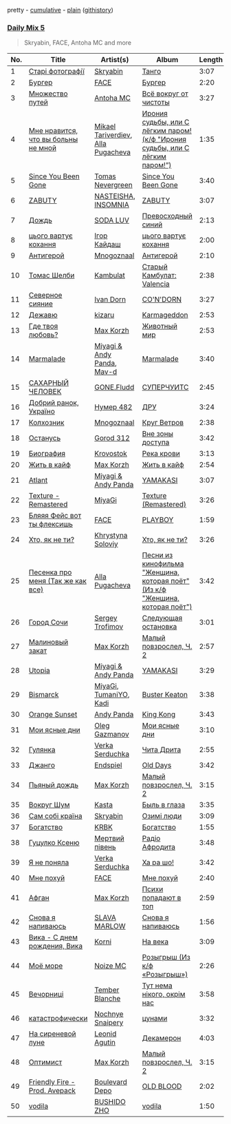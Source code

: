 pretty - [cumulative](/playlists/cumulative/Daily%20Mix%205.md) - [plain](/playlists/plain/37i9dQZF1E36TO0q54WsJv) ([githistory](https://github.githistory.xyz/vitokorn/spotify-playlist-archive/blob/master/playlists/plain/37i9dQZF1E36TO0q54WsJv))

### [Daily Mix 5](https://open.spotify.com/playlist/37i9dQZF1E36TO0q54WsJv)

> Skryabin, FACE, Antoha MC and more

| No. | Title | Artist(s) | Album | Length |
|---|---|---|---|---|
| 1 | [Старі фотографії](https://open.spotify.com/track/7Gxe4Ewcp2hRe6XB1U8flo) | [Skryabin](https://open.spotify.com/artist/5RqIkHQnXRZlm1ozfSS1IO) | [Танго](https://open.spotify.com/album/29lPg2sUIBz5GvdadUqJSi) | 3:07 |
| 2 | [Бургер](https://open.spotify.com/track/6jtcu0aWtnAjCxPgebjhWY) | [FACE](https://open.spotify.com/artist/2z20q6EEfm6w6PiIKsgtb3) | [Бургер](https://open.spotify.com/album/2ypajfVFXgFCq9xTF5tSSL) | 2:20 |
| 3 | [Множество путей](https://open.spotify.com/track/6QBrLbW2rvnKUvdXH2E59U) | [Antoha MC](https://open.spotify.com/artist/6OqmKFaRcw0f23m5PQ9CrL) | [Всё вокруг от чистоты](https://open.spotify.com/album/2cDS6YHB1M4osIcXUgPuht) | 3:27 |
| 4 | [Мне нравится, что вы больны не мной](https://open.spotify.com/track/0xtmVaAgd25lKEwF4IPdgs) | [Mikael Tariverdiev](https://open.spotify.com/artist/6onnSz2O6ooO47xBO6uCRC), [Alla Pugacheva](https://open.spotify.com/artist/7lyhSLlB5fWJmU5eB6k84L) | [Ирония судьбы, или С лёгким паром! (к/ф "Ирония судьбы, или С лёгким паром!”)](https://open.spotify.com/album/6gTimZIrddtiqSdhMIBOkW) | 1:35 |
| 5 | [Since You Been Gone](https://open.spotify.com/track/1OpqP2P80wB3JPY1dEA0iU) | [Tomas Nevergreen](https://open.spotify.com/artist/3wmDmqCzitZwXVCquHcknU) | [Since You Been Gone](https://open.spotify.com/album/4G7vgeB8slAJlA2PzthWto) | 3:40 |
| 6 | [ZABUTY](https://open.spotify.com/track/7nQncw12lclPCTwgA6EAGN) | [NASTEISHA](https://open.spotify.com/artist/37kh4W61I9Gm5R3hOFfIG9), [INSOMNIA](https://open.spotify.com/artist/06NXURAd96AYm2mCb3gW3H) | [ZABUTY](https://open.spotify.com/album/2ZVM4NkwSMCrOHvq87N093) | 3:07 |
| 7 | [Дождь](https://open.spotify.com/track/4BWO8SB3Ap3RYAUH1cRXVM) | [SODA LUV](https://open.spotify.com/artist/3TikHXhctY4FUIMlkl0tzR) | [Превосходный синий](https://open.spotify.com/album/3UtRuWxnUI03DA3UWCbUuX) | 2:13 |
| 8 | [цього вартує кохання](https://open.spotify.com/track/1jJxnbKfc2AMz8uPeQQUaY) | [Ігор Кайдаш](https://open.spotify.com/artist/1DBbudkd4BL8QyVK79E3qj) | [цього вартує кохання](https://open.spotify.com/album/2MDWMJvhEABcDsagJslWTg) | 2:00 |
| 9 | [Антигерой](https://open.spotify.com/track/5dtOmL3MyRZMKKQsAo2oTp) | [Mnogoznaal](https://open.spotify.com/artist/16ZNqMkDZrzd8fTXeN2kUH) | [Антигерой](https://open.spotify.com/album/2MSC2odgYDcek7C17iF2lz) | 2:10 |
| 10 | [Томас Шелби](https://open.spotify.com/track/3L9DyiSBRZTZ1qliHiusHU) | [Kambulat](https://open.spotify.com/artist/4ENNw1y7XuWPt7tvzoQ8Pz) | [Старый Камбулат: Valencia](https://open.spotify.com/album/4rUffKN6ciqrLMYL5hd9Py) | 2:38 |
| 11 | [Северное сияние](https://open.spotify.com/track/1A0G37XXBhKJXgBNue6nBU) | [Ivan Dorn](https://open.spotify.com/artist/1VZ1TofaV3kj90QJSdg6NG) | [CO'N'DORN](https://open.spotify.com/album/4mitLvulKfXW4KqMR9QkG0) | 3:27 |
| 12 | [Дежавю](https://open.spotify.com/track/5JkALM9RiMKLvQNWqUiMBP) | [kizaru](https://open.spotify.com/artist/5NipqMGsY4AUeb7kGT8aVz) | [Karmageddon](https://open.spotify.com/album/7oY6NxqIz8aVew8FoB5uDP) | 2:53 |
| 13 | [Где твоя любовь?](https://open.spotify.com/track/7bQHty20BhXNYgvFfp2jgW) | [Max Korzh](https://open.spotify.com/artist/5meD8C7oGK5yUEY2T7ZZ7W) | [Животный мир](https://open.spotify.com/album/6nR8jV3aFQBLfzqWpSCDRP) | 2:53 |
| 14 | [Marmalade](https://open.spotify.com/track/7rvEwAILTqxBpdIyUifkE8) | [Miyagi & Andy Panda](https://open.spotify.com/artist/0hmUwzWBrPHpGWGrYH05c3), [Mav-d](https://open.spotify.com/artist/1Kxxz7r0ZIqz9XDQiaeaGa) | [Marmalade](https://open.spotify.com/album/19xHdM1hOWc0bkGG4eIxHE) | 3:40 |
| 15 | [САХАРНЫЙ ЧЕЛОВЕК](https://open.spotify.com/track/7is7FoWt2v698DGe1w0EWP) | [GONE.Fludd](https://open.spotify.com/artist/0ohUvVskERzK18bvWXFEqi) | [СУПЕРЧУИТС](https://open.spotify.com/album/5vAZM4RAN6Y6fKmK828J7d) | 2:45 |
| 16 | [Добрий ранок, Україно](https://open.spotify.com/track/5YZNLIF1saO6y3T8FaQoom) | [Нумер 482](https://open.spotify.com/artist/40aLItyfTfljra9lftpcWh) | [ДРУ](https://open.spotify.com/album/2Wd8KK8GspJoj9UKYVP3Bk) | 3:24 |
| 17 | [Колхозник](https://open.spotify.com/track/19guFw87TvSkoxnC9EBu2Y) | [Mnogoznaal](https://open.spotify.com/artist/16ZNqMkDZrzd8fTXeN2kUH) | [Круг Ветров](https://open.spotify.com/album/4IorcRs4Rk7HXLbfjGpV6a) | 2:38 |
| 18 | [Останусь](https://open.spotify.com/track/7AOgUpsh4uWHewUHhQKRS1) | [Gorod 312](https://open.spotify.com/artist/3gmRhbUWDRrYqk6EHnckrA) | [Вне зоны доступа](https://open.spotify.com/album/2eMXodzXYyxahjBgr09pXl) | 3:42 |
| 19 | [Биография](https://open.spotify.com/track/3pgHuvg77uYYmSTwZEwj5t) | [Krovostok](https://open.spotify.com/artist/0ksNNF08VvPbHDXN06mrYa) | [Река крови](https://open.spotify.com/album/5SAPM82WWClN4sKjkdVBfx) | 3:13 |
| 20 | [Жить в кайф](https://open.spotify.com/track/2m3PVx1gsVB5upxi94IW8I) | [Max Korzh](https://open.spotify.com/artist/5meD8C7oGK5yUEY2T7ZZ7W) | [Жить в кайф](https://open.spotify.com/album/4ktDOYU0Jual1ELFTPhFd6) | 2:54 |
| 21 | [Atlant](https://open.spotify.com/track/0yY9YxDbLYR0RNbdGZpvtZ) | [Miyagi & Andy Panda](https://open.spotify.com/artist/0hmUwzWBrPHpGWGrYH05c3) | [YAMAKASI](https://open.spotify.com/album/6xuT7rum2qqggIhmzyrvFU) | 3:07 |
| 22 | [Texture - Remastered](https://open.spotify.com/track/5dfjLGpkKVu450Jp7xdIem) | [MiyaGi](https://open.spotify.com/artist/1kmpkcYbuaZ8tnFejLzkj2) | [Texture (Remastered)](https://open.spotify.com/album/5w3xcMB90FB2tvl3S1Dmjy) | 3:26 |
| 23 | [Бляяя Фейс вот ты флексишь](https://open.spotify.com/track/4aPQB025rI3mnkk9JP66i2) | [FACE](https://open.spotify.com/artist/2z20q6EEfm6w6PiIKsgtb3) | [PLAYBOY](https://open.spotify.com/album/6iPCB7H4DcM4EslOeFLK9o) | 1:59 |
| 24 | [Хто, як не ти?](https://open.spotify.com/track/1Re4DWmjTSYymDL3SpRE7c) | [Khrystyna Soloviy](https://open.spotify.com/artist/5lLVx3mMyUvZ9QKzM09CZa) | [Хто, як не ти?](https://open.spotify.com/album/1jeaopKY3qJH28OLsVVf4R) | 3:26 |
| 25 | [Песенка про меня (Так же как все)](https://open.spotify.com/track/3JAD9xfReZf3RQIi6joXXQ) | [Alla Pugacheva](https://open.spotify.com/artist/7lyhSLlB5fWJmU5eB6k84L) | [Песни из кинофильма "Женщина, которая поёт" (Из к/ф "Женщина, которая поёт")](https://open.spotify.com/album/3kxUBVPxAE2ylvMrFj8KL8) | 3:42 |
| 26 | [Город Сочи](https://open.spotify.com/track/4GydCOsiJbCmUZJuMpOMrn) | [Sergey Trofimov](https://open.spotify.com/artist/50ehxQcAjCcfX0OCk4AZd4) | [Следующая остановка](https://open.spotify.com/album/4oomESbUCkvavtB3KASBRQ) | 3:01 |
| 27 | [Малиновый закат](https://open.spotify.com/track/2fP2RBX81C55kEBaHZHomY) | [Max Korzh](https://open.spotify.com/artist/5meD8C7oGK5yUEY2T7ZZ7W) | [Малый повзрослел, Ч. 2](https://open.spotify.com/album/3iKJSrtfk7d5XjhfYp46RB) | 2:57 |
| 28 | [Utopia](https://open.spotify.com/track/5vsXtB67Zc2Hd5cTUXOLWq) | [Miyagi & Andy Panda](https://open.spotify.com/artist/0hmUwzWBrPHpGWGrYH05c3) | [YAMAKASI](https://open.spotify.com/album/6xuT7rum2qqggIhmzyrvFU) | 3:29 |
| 29 | [Bismarck](https://open.spotify.com/track/4tGMr9RPXYiWUXLzNGYmuA) | [MiyaGi](https://open.spotify.com/artist/1kmpkcYbuaZ8tnFejLzkj2), [TumaniYO](https://open.spotify.com/artist/6GSMqHdLtTCTR9pv5ytaTo), [Kadi](https://open.spotify.com/artist/373pBYKX51X7wOdFSvPnmR) | [Buster Keaton](https://open.spotify.com/album/6jRMjEekDhl8IO7k5boeF1) | 3:38 |
| 30 | [Orange Sunset](https://open.spotify.com/track/1jg2uTn8aEByo89OEe3xYL) | [Andy Panda](https://open.spotify.com/artist/4b20nn6eekG7JQYjX7zJPx) | [King Kong](https://open.spotify.com/album/1adRf3rRdLPeR02Sr5TeJQ) | 3:43 |
| 31 | [Мои ясные дни](https://open.spotify.com/track/0JqJBEDIiG96X6DUgtyne4) | [Oleg Gazmanov](https://open.spotify.com/artist/0tKxkHvnDulyGf7uTy1HQK) | [Мои ясные дни](https://open.spotify.com/album/63ObSzW11rHLpIK17hC70r) | 3:10 |
| 32 | [Гулянка](https://open.spotify.com/track/3HcM3ISJ019yhOK2lpZGrS) | [Verka Serduchka](https://open.spotify.com/artist/7uH6CJjqK71HlHW4WHNAJg) | [Чита Дрита](https://open.spotify.com/album/6bhs5CVBzNK2EcdxgVs3mv) | 2:55 |
| 33 | [Джанго](https://open.spotify.com/track/4dOysaM4fbFqTkjIY96NMy) | [Endspiel](https://open.spotify.com/artist/35m8HjyHmGQxAKfIBVHZpF) | [Old Days](https://open.spotify.com/album/1jwHnR93ODLofIjcKl31LS) | 3:42 |
| 34 | [Пьяный дождь](https://open.spotify.com/track/5BFADKJgtL2eZ4XZJq8zEc) | [Max Korzh](https://open.spotify.com/artist/5meD8C7oGK5yUEY2T7ZZ7W) | [Малый повзрослел, Ч. 2](https://open.spotify.com/album/3iKJSrtfk7d5XjhfYp46RB) | 3:15 |
| 35 | [Вокруг Шум](https://open.spotify.com/track/5NqhAFTgPTsxhm7kDhfVCw) | [Kasta](https://open.spotify.com/artist/5I37oVgAnT7OGiqKJSMVRH) | [Быль в глаза](https://open.spotify.com/album/0HQRLT73BJSUnojMuFQdv9) | 3:35 |
| 36 | [Сам собі країна](https://open.spotify.com/track/5U8hzVcr0tEcQqylLY9kwx) | [Skryabin](https://open.spotify.com/artist/5RqIkHQnXRZlm1ozfSS1IO) | [Озимі люди](https://open.spotify.com/album/59JZVJvAAMsj1A9TIze6vq) | 3:09 |
| 37 | [Богатство](https://open.spotify.com/track/6swJoPlwREHa9gAyDMCGQr) | [KRBK](https://open.spotify.com/artist/0E56Ncr2I37JQhW71UJALE) | [Богатство](https://open.spotify.com/album/75VmohTJGmMEzcmCsZOWJw) | 1:55 |
| 38 | [Гуцулко Ксеню](https://open.spotify.com/track/044FLLXoKpQvKYMYkByzDk) | [Мертвий півень](https://open.spotify.com/artist/62V9PGJyCd8DyWyXSLzdpC) | [Радіо Афродита](https://open.spotify.com/album/4IBCpvTUmQdKBhwYuJYDFJ) | 3:48 |
| 39 | [Я не поняла](https://open.spotify.com/track/3vhPwuYtoMv5jfkmkHkjjz) | [Verka Serduchka](https://open.spotify.com/artist/7uH6CJjqK71HlHW4WHNAJg) | [Ха ра шо!](https://open.spotify.com/album/5zV958LjW5NmphORteeFJf) | 3:42 |
| 40 | [Мне похуй](https://open.spotify.com/track/2ii7tw4RpTAYq1owOb3gxL) | [FACE](https://open.spotify.com/artist/2z20q6EEfm6w6PiIKsgtb3) | [Мне похуй](https://open.spotify.com/album/4PMPJDR1YktXNtA5EVxWqa) | 2:40 |
| 41 | [Афган](https://open.spotify.com/track/49y9IcSwgoYR8YBBvwllP2) | [Max Korzh](https://open.spotify.com/artist/5meD8C7oGK5yUEY2T7ZZ7W) | [Психи попадают в топ](https://open.spotify.com/album/1P6SeYoLzFyj0tBhSxK3t1) | 2:59 |
| 42 | [Снова я напиваюсь](https://open.spotify.com/track/6JbZYUhyqil0sCYiqEyTKm) | [SLAVA MARLOW](https://open.spotify.com/artist/55jryyk7RhvMbrvoF0ndBh) | [Снова я напиваюсь](https://open.spotify.com/album/71In2boqBJg5efxitzjQ6f) | 1:56 |
| 43 | [Вика - С днем рождения, Вика](https://open.spotify.com/track/7gkBPoZApgJAROKy9vm4bO) | [Korni](https://open.spotify.com/artist/0IVth3ugy3hO55yzbx0rLT) | [На века](https://open.spotify.com/album/5Sh1HiIHgfOqNiBHmLzQpI) | 3:09 |
| 44 | [Моё море](https://open.spotify.com/track/0XW0ikPlJsHJldNnPs8xh3) | [Noize MC](https://open.spotify.com/artist/69v4ZOOomf1TNp59YYB1j7) | [Розыгрыш (Из к/ф «Розыгрыш»)](https://open.spotify.com/album/5Ltft98wDWdapy9Tb0g5R0) | 2:26 |
| 45 | [Вечорниці](https://open.spotify.com/track/4Nhu3g16sFqq4xMHcCHwMD) | [Tember Blanche](https://open.spotify.com/artist/4IGHF22vbC33ColRBUHIXd) | [Тут нема нікого, окрім нас](https://open.spotify.com/album/6qFV879ODEsgSDnp5HFZxY) | 3:58 |
| 46 | [катастрофически](https://open.spotify.com/track/4UEbYjAlcALAdoDBoGkge8) | [Nochnye Snaipery](https://open.spotify.com/artist/2GUwb2rxMKePzxDi94EEoZ) | [цунами](https://open.spotify.com/album/4sAoE1IS2CtAB3BnxrrGV7) | 3:32 |
| 47 | [На сиреневой луне](https://open.spotify.com/track/3dmXH0VUbNGNhxiQKz8K86) | [Leonid Agutin](https://open.spotify.com/artist/3OBELtlkijaKfWgw1JHryW) | [Декамерон](https://open.spotify.com/album/7wJZybWn4z6cSPTZmXkeVk) | 4:03 |
| 48 | [Оптимист](https://open.spotify.com/track/7a78yps1jTKGGGDpLlgThd) | [Max Korzh](https://open.spotify.com/artist/5meD8C7oGK5yUEY2T7ZZ7W) | [Малый повзрослел, Ч. 2](https://open.spotify.com/album/3iKJSrtfk7d5XjhfYp46RB) | 3:15 |
| 49 | [Friendly Fire - Prod. Avepack](https://open.spotify.com/track/5rsylaCMgQ5q5IjrZBGm8q) | [Boulevard Depo](https://open.spotify.com/artist/7dH8w9flSy9w81ilr0xXWe) | [OLD BLOOD](https://open.spotify.com/album/2WvoaqjUBmXx46rdCq1Fbr) | 2:02 |
| 50 | [vodila](https://open.spotify.com/track/3NjAwkM75GH3cvfV9zRtv8) | [BUSHIDO ZHO](https://open.spotify.com/artist/27kGBCjiz5OXojkKX4xQ6R) | [vodila](https://open.spotify.com/album/4BT6cNSrS1CofYTCOXuhsv) | 1:50 |